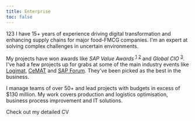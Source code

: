 ```yaml
---
title: Enterprise
toc: false
---
```

123
I have 15+ years of experience driving digital transformation and enhancing supply chains for major food-FMCG companies. I'm an expert at solving complex challenges in uncertain environments.

My projects have won awards like *SAP Value Awards* <sup>[1][1]</sup> <sup>[2][2]</sup> and *Global CIO* <sup>[3][3]</sup>. I've had a few projects up for grabs at some of the main industry events like [Logimat](https://www.logimat-messe.de/en), [CeMAT](https://www.cemat-russia.ru/) and [SAP Forum](https://sap.com). They've been picked as the best in the business.

I manage teams of over 50+ and lead projects with budgets in excess of $130 million. My work covers production and logistics optimisation, business process improvement and IT solutions.

Check out my detailed CV

[1]: <https://sapland.ru/p-events/news/sap-value-award-2017-nagrazhdeni-samie-ephphektivnie-klientskie-proekti.html> "SAP Value Awawrd 2017: SAP IBP and SAP APO"
[2]: <https://sapland.ru/p-events/news/sap-value-award-experti-vibrali-luchshie-innovatsionnie-biznes-proekti.html> "SAP Value Awawrd 2019: SAP S/4 HANA EWM"
[3]: <https://www.cnews.ru/news/line/2018-05-24_abi_product_realizuet_standarty_upravleniya_s> "SAP Value Awawrd 2019: SAP S/4 HANA EWM"